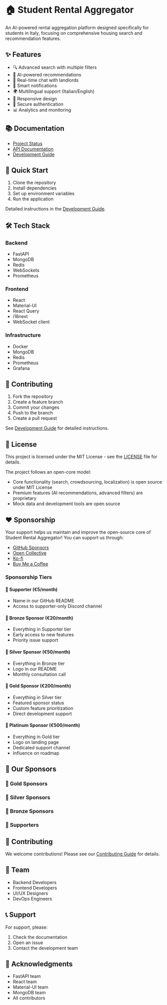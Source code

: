 # 🏠 Student Rental Aggregator

An AI-powered rental aggregation platform designed specifically for students in Italy, focusing on comprehensive housing search and recommendation features.

## ✨ Features

- 🔍 Advanced search with multiple filters
- 🤖 AI-powered recommendations
- 💬 Real-time chat with landlords
- 🔔 Smart notifications
- 🌍 Multilingual support (Italian/English)
- 📱 Responsive design
- 🔐 Secure authentication
- 📊 Analytics and monitoring

## 📚 Documentation

- [Project Status](docs/PROJECT_STATUS.md)
- [API Documentation](docs/API.md)
- [Development Guide](docs/DEVELOPMENT.md)

## 🚀 Quick Start

1. Clone the repository
2. Install dependencies
3. Set up environment variables
4. Run the application

Detailed instructions in the [Development Guide](docs/DEVELOPMENT.md).

## 🛠 Tech Stack

### Backend
- FastAPI
- MongoDB
- Redis
- WebSockets
- Prometheus

### Frontend
- React
- Material-UI
- React Query
- i18next
- WebSocket client

### Infrastructure
- Docker
- MongoDB
- Redis
- Prometheus
- Grafana

## 🤝 Contributing

1. Fork the repository
2. Create a feature branch
3. Commit your changes
4. Push to the branch
5. Create a pull request

See [Development Guide](docs/DEVELOPMENT.md) for detailed instructions.

## 📝 License

This project is licensed under the MIT License - see the [LICENSE](LICENSE) file for details.

The project follows an open-core model:
- Core functionality (search, crowdsourcing, localization) is open source under MIT License
- Premium features (AI recommendations, advanced filters) are proprietary
- Mock data and development tools are open source

## ❤️ Sponsorship

Your support helps us maintain and improve the open-source core of Student Rental Aggregator! You can support us through:

- [GitHub Sponsors](https://github.com/sponsors/student-rental-aggregator)
- [Open Collective](https://opencollective.com/student-rental-aggregator)
- [Ko-fi](https://ko-fi.com/studentrentalaggregator)
- [Buy Me a Coffee](https://www.buymeacoffee.com/studentrental)

### Sponsorship Tiers

#### 🌱 Supporter (€5/month)
- Name in our GitHub README
- Access to supporter-only Discord channel

#### 🌟 Bronze Sponsor (€20/month)
- Everything in Supporter tier
- Early access to new features
- Priority issue support

#### 💫 Silver Sponsor (€50/month)
- Everything in Bronze tier
- Logo in our README
- Monthly consultation call

#### 🎯 Gold Sponsor (€200/month)
- Everything in Silver tier
- Featured sponsor status
- Custom feature prioritization
- Direct development support

#### 🚀 Platinum Sponsor (€500/month)
- Everything in Gold tier
- Logo on landing page
- Dedicated support channel
- Influence on roadmap

## 💝 Our Sponsors

### 🎯 Gold Sponsors
<!-- gold-sponsors --><!-- gold-sponsors -->

### 💫 Silver Sponsors
<!-- silver-sponsors --><!-- silver-sponsors -->

### 🌟 Bronze Sponsors
<!-- bronze-sponsors --><!-- bronze-sponsors -->

### 🌱 Supporters
<!-- supporters --><!-- supporters -->

## 🤝 Contributing

We welcome contributions! Please see our [Contributing Guide](CONTRIBUTING.md) for details.

## 👥 Team

- Backend Developers
- Frontend Developers
- UI/UX Designers
- DevOps Engineers

## 📞 Support

For support, please:
1. Check the documentation
2. Open an issue
3. Contact the development team

## 🌟 Acknowledgments

- FastAPI team
- React team
- Material-UI team
- MongoDB team
- All contributors
